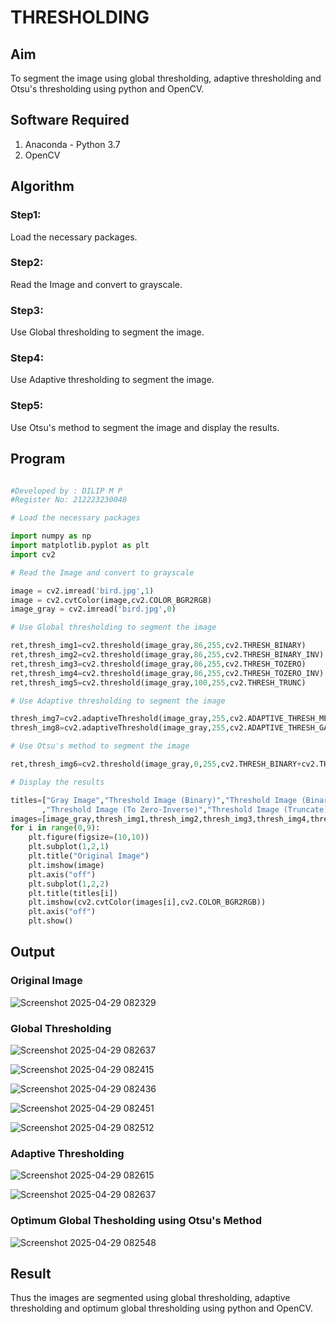 # THRESHOLDING
## Aim
To segment the image using global thresholding, adaptive thresholding and Otsu's thresholding using python and OpenCV.

## Software Required
1. Anaconda - Python 3.7
2. OpenCV

## Algorithm

### Step1:
Load the necessary packages.

### Step2:
Read the Image and convert to grayscale.

### Step3:
Use Global thresholding to segment the image.

### Step4:
Use Adaptive thresholding to segment the image.

### Step5:
Use Otsu's method to segment the image and display the results.

## Program


```python

#Developed by : DILIP M P
#Register No: 212223230048

# Load the necessary packages

import numpy as np
import matplotlib.pyplot as plt
import cv2

# Read the Image and convert to grayscale

image = cv2.imread('bird.jpg',1)
image = cv2.cvtColor(image,cv2.COLOR_BGR2RGB)
image_gray = cv2.imread('bird.jpg',0)

# Use Global thresholding to segment the image

ret,thresh_img1=cv2.threshold(image_gray,86,255,cv2.THRESH_BINARY)
ret,thresh_img2=cv2.threshold(image_gray,86,255,cv2.THRESH_BINARY_INV)
ret,thresh_img3=cv2.threshold(image_gray,86,255,cv2.THRESH_TOZERO)
ret,thresh_img4=cv2.threshold(image_gray,86,255,cv2.THRESH_TOZERO_INV)
ret,thresh_img5=cv2.threshold(image_gray,100,255,cv2.THRESH_TRUNC)

# Use Adaptive thresholding to segment the image

thresh_img7=cv2.adaptiveThreshold(image_gray,255,cv2.ADAPTIVE_THRESH_MEAN_C,cv2.THRESH_BINARY,11,2)
thresh_img8=cv2.adaptiveThreshold(image_gray,255,cv2.ADAPTIVE_THRESH_GAUSSIAN_C,cv2.THRESH_BINARY,11,2)

# Use Otsu's method to segment the image 

ret,thresh_img6=cv2.threshold(image_gray,0,255,cv2.THRESH_BINARY+cv2.THRESH_OTSU)

# Display the results

titles=["Gray Image","Threshold Image (Binary)","Threshold Image (Binary Inverse)","Threshold Image (To Zero)"
       ,"Threshold Image (To Zero-Inverse)","Threshold Image (Truncate)","Otsu","Adaptive Threshold (Mean)","Adaptive Threshold (Gaussian)"]
images=[image_gray,thresh_img1,thresh_img2,thresh_img3,thresh_img4,thresh_img5,thresh_img6,thresh_img7,thresh_img8]
for i in range(0,9):
    plt.figure(figsize=(10,10))
    plt.subplot(1,2,1)
    plt.title("Original Image")
    plt.imshow(image)
    plt.axis("off")
    plt.subplot(1,2,2)
    plt.title(titles[i])
    plt.imshow(cv2.cvtColor(images[i],cv2.COLOR_BGR2RGB))
    plt.axis("off")
    plt.show()

```
## Output

### Original Image
![Screenshot 2025-04-29 082329](https://github.com/user-attachments/assets/cae91454-952e-455a-8022-8b83ce4af3d6)



### Global Thresholding

![Screenshot 2025-04-29 082637](https://github.com/user-attachments/assets/fd22bbd0-6825-4592-8ff5-1962956279c8)

![Screenshot 2025-04-29 082415](https://github.com/user-attachments/assets/40309c0e-7727-4148-8f4b-8b3c148227be)

![Screenshot 2025-04-29 082436](https://github.com/user-attachments/assets/6fb06b27-f1ec-44a7-98ae-f0f74bc869e9)

![Screenshot 2025-04-29 082451](https://github.com/user-attachments/assets/f6a5272a-887e-4ead-99ca-02a0663f2b08)

![Screenshot 2025-04-29 082512](https://github.com/user-attachments/assets/99d41e5f-0fd7-4498-a5a9-45b609e26301)




### Adaptive Thresholding

![Screenshot 2025-04-29 082615](https://github.com/user-attachments/assets/66b6ed78-4312-4847-bad4-f7f45ce585cd)

![Screenshot 2025-04-29 082637](https://github.com/user-attachments/assets/65b1132f-9670-475a-9546-712a54e759c8)



### Optimum Global Thesholding using Otsu's Method

![Screenshot 2025-04-29 082548](https://github.com/user-attachments/assets/fcecbdfe-677c-4d3c-b689-baf142ca0974)




## Result
Thus the images are segmented using global thresholding, adaptive thresholding and optimum global thresholding using python and OpenCV.
